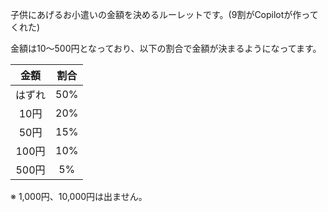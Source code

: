 子供にあげるお小遣いの金額を決めるルーレットです。(9割がCopilotが作ってくれた)

金額は10～500円となっており、以下の割合で金額が決まるようになってます。

| 金額   | 割合  |
| :---:  | :---: |
| はずれ | 50%   |
| 10円   | 20%   |
| 50円   | 15%   |
| 100円  | 10%   |
| 500円  |  5%   |

※ 1,000円、10,000円は出ません。
